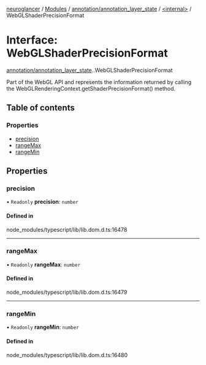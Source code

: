 [neuroglancer](../README.md) / [Modules](../modules.md) / [annotation/annotation\_layer\_state](../modules/annotation_annotation_layer_state.md) / [<internal\>](../modules/annotation_annotation_layer_state._internal_.md) / WebGLShaderPrecisionFormat

# Interface: WebGLShaderPrecisionFormat

[annotation/annotation_layer_state](../modules/annotation_annotation_layer_state.md).[<internal>](../modules/annotation_annotation_layer_state._internal_.md).WebGLShaderPrecisionFormat

Part of the WebGL API and represents the information returned by calling the WebGLRenderingContext.getShaderPrecisionFormat() method.

## Table of contents

### Properties

- [precision](annotation_annotation_layer_state._internal_.WebGLShaderPrecisionFormat.md#precision)
- [rangeMax](annotation_annotation_layer_state._internal_.WebGLShaderPrecisionFormat.md#rangemax)
- [rangeMin](annotation_annotation_layer_state._internal_.WebGLShaderPrecisionFormat.md#rangemin)

## Properties

### precision

• `Readonly` **precision**: `number`

#### Defined in

node_modules/typescript/lib/lib.dom.d.ts:16478

___

### rangeMax

• `Readonly` **rangeMax**: `number`

#### Defined in

node_modules/typescript/lib/lib.dom.d.ts:16479

___

### rangeMin

• `Readonly` **rangeMin**: `number`

#### Defined in

node_modules/typescript/lib/lib.dom.d.ts:16480
